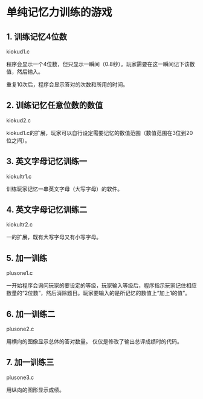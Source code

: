 # 单纯记忆力训练的游戏

## 1. 训练记忆4位数
kiokud1.c

程序会显示一个4位数，但只显示一瞬间（0.8秒）。玩家需要在这一瞬间记下该数值，然后输入。

重复10次后，程序会显示答对的次数和所用的时间。

## 2. 训练记忆任意位数的数值
kiokud2.c

kiokud1.c的扩展，玩家可以自行设定需要记忆的数值范围（数值范围在3位到20位之间）。

## 3. 英文字母记忆训练一
kiokultr1.c

训练玩家记忆一串英文字母（大写字母）的软件。

## 4. 英文字母记忆训练二
kiokultr2.c

一的扩展，既有大写字母又有小写字母。

## 5. 加一训练

plusone1.c

一开始程序会询问玩家的要设定的等级，玩家输入等级后，程序指示玩家记住相应数量的“2位数”，然后消除题目。玩家要输入的是所记忆的数值上“加上1的值”。

## 6. 加一训练二

plusone2.c

用横向的图像显示总体的答对数量。
仅仅是修改了输出总评成绩时的代码。

## 7. 加一训练三

plusone3.c

用纵向的图形显示成绩。
